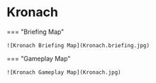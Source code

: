# Kronach

=== "Briefing Map"

    ![Kronach Briefing Map](Kronach.briefing.jpg)

=== "Gameplay Map"

    ![Kronach Gameplay Map](Kronach.jpg)
